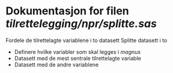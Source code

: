 
# Dokumentasjon for filen *tilrettelegging/npr/splitte.sas*


Fordele de tilrettelagte variablene i to datasett
Splitte datasett i to

- Definere hvilke variabler som skal legges i *magnus*
- Datasett med de mest sentrale tilrettelagte variable
- Datasett med de andre variablene
